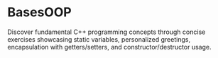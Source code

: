 # BasesOOP
 Discover fundamental C++ programming concepts through concise exercises showcasing static variables, personalized greetings, encapsulation with getters/setters, and constructor/destructor usage.
